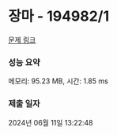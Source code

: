 # 장마 - 194982/1 

[문제 링크](https://level.goorm.io/exam/194982/%EC%9E%A5%EB%A7%88/quiz/1) 

### 성능 요약

메모리: 95.23 MB, 시간: 1.85 ms

### 제출 일자

2024년 06월 11일 13:22:48

